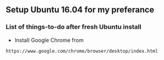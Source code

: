 ## Setup Ubuntu 16.04 for my preferance 
### List of things-to-do after fresh Ubuntu install

* Install Google Chrome from
```
https://www.google.com/chrome/browser/desktop/index.html
```
